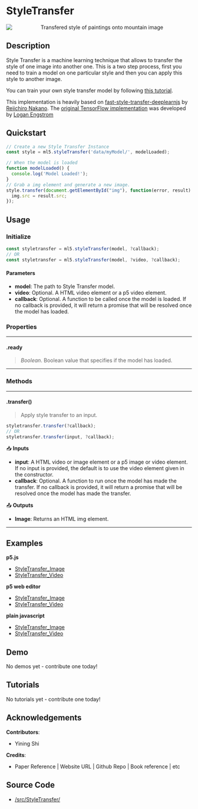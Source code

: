 # StyleTransfer


<center>
    <img style="display:block; max-height:20rem" alt="Transfered style of paintings onto mountain image" src="_media/reference__header-styletransfer.png">
</center>


## Description

Style Transfer is a machine learning technique that allows to transfer the style of one image into another one. This is a two step process, first you need to train a model on one particular style and then you can apply this style to another image.

You can train your own style transfer model by following [this tutorial](https://github.com/ml5js/training-styletransfer).

This implementation is heavily based on [fast-style-transfer-deeplearnjs](https://github.com/reiinakano/fast-style-transfer-deeplearnjs) by [Reiichiro Nakano](https://github.com/reiinakano).
The [original TensorFlow implementation](https://github.com/lengstrom/fast-style-transfer) was developed by [Logan Engstrom](https://github.com/lengstrom)

## Quickstart

```js
// Create a new Style Transfer Instance
const style = ml5.styleTransfer('data/myModel/', modelLoaded);

// When the model is loaded
function modelLoaded() {
  console.log('Model Loaded!');
}
// Grab a img element and generate a new image.
style.transfer(document.getElementById("img"), function(error, result) {
  img.src = result.src;
});
```


## Usage

### Initialize

```js
const styletransfer = ml5.styleTransfer(model, ?callback);
// OR
const styletransfer = ml5.styleTransfer(model, ?video, ?callback);
```

#### Parameters
* **model**: The path to Style Transfer model.
* **video**: Optional. A HTML video element or a p5 video element.
* **callback**: Optional. A function to be called once the model is loaded. If no callback is provided, it will return a promise that will be resolved once the model has loaded.


### Properties


***
#### .ready
> *Boolean*. Boolean value that specifies if the model has loaded.
***


### Methods


***
#### .transfer()
> Apply style transfer to an input.

```js
styletransfer.transfer(?callback);
// OR
styletransfer.transfer(input, ?callback);
```

📥 **Inputs**

* **input**: A HTML video or image element or a p5 image or video element. If no input is provided, the default is to use the video element given in the constructor.
* **callback**: Optional. A function to run once the model has made the transfer. If no callback is provided, it will return a promise that will be resolved once the model has made the transfer.

📤 **Outputs**

* **Image**: Returns an HTML img element.

***


## Examples


**p5.js**
* [StyleTransfer_Image](https://github.com/ml5js/ml5-library/tree/development/examples/p5js/StyleTransfer/StyleTransfer_Image)
* [StyleTransfer_Video](https://github.com/ml5js/ml5-library/tree/development/examples/p5js/StyleTransfer/StyleTransfer_Video)

**p5 web editor**
* [StyleTransfer_Image](https://editor.p5js.org/ml5/sketches/StyleTransfer_Image)
* [StyleTransfer_Video](https://editor.p5js.org/ml5/sketches/StyleTransfer_Video)

**plain javascript**
* [StyleTransfer_Image](https://github.com/ml5js/ml5-library/tree/development/examples/javascript/StyleTransfer/StyleTransfer_Image)
* [StyleTransfer_Video](https://github.com/ml5js/ml5-library/tree/development/examples/javascript/StyleTransfer/StyleTransfer_Video)

## Demo

No demos yet - contribute one today!

## Tutorials

No tutorials yet - contribute one today!

## Acknowledgements

**Contributors**:
  * Yining Shi

**Credits**:
  * Paper Reference | Website URL | Github Repo | Book reference | etc

## Source Code

* [/src/StyleTransfer/](https://github.com/ml5js/ml5-library/tree/development/src/StyleTransfer)
